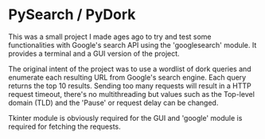 # PySearch / PyDork

This was a small project I made ages ago to try and test some functionalities with Google's search API using the 'googlesearch' module. It provides a terminal and a GUI version of the project.

The original intent of the project was to use a wordlist of dork queries and enumerate each resulting URL from Google's search engine. Each query returns the top 10 results. Sending too many requests will result in a HTTP request timeout, there's no multithreading but values such as the Top-level domain (TLD) and the 'Pause' or request delay can be changed. 

Tkinter module is obviously required for the GUI and 'google' module is required for fetching the requests.
